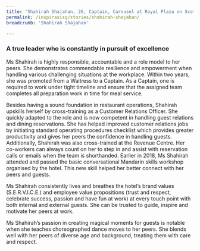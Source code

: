 ```yaml
---
title: 'Shahirah Shajahan, 26, Captain, Carousel at Royal Plaza on Scotts'
permalink: /inspirasisg/stories/shahirah-shajahan/
breadcrumb: 'Shahirah Shajahan'

---
```



### **A true leader who is constantly in pursuit of excellence**

Ms Shahirah is highly responsible, accountable and a role model to her peers. She demonstrates commendable resilience and empowerment when handling various challenging situations at the workplace. Within two years, she was promoted from a Waitress to a Captain. As a Captain, one is required to work under tight timeline and ensure that the assigned team completes all preparation work in time for meal service. 
 
Besides having a sound foundation in restaurant operations, Shahirah upskills herself by cross-training as a Customer Relations Officer. She quickly adapted to the role and is now competent in handling guest relations and dining reservations. She has helped improved customer relations jobs by initiating standard operating procedures checklist which provides greater productivity and gives her peers the confidence in handling guests. Additionally, Shahirah was also cross-trained at the Revenue Centre. Her co-workers can always count on her to step in and assist with reservation calls or emails when the team is shorthanded. Earlier in 2018, Ms Shahirah attended and passed the basic conversational Mandarin skills workshop organised by the hotel. This new skill helped her better connect with her peers and guests. 
 
Ms Shahirah consistently lives and breathes the hotel’s brand values (S.E.R.V.I.C.E.) and employee value propositions (trust and respect, celebrate success, passion and have fun at work) at every touch point with both internal and external guests. She can be trusted to guide, inspire and motivate her peers at work. 
 
Ms Shahirah’s passion in creating magical moments for guests is notable when she teaches choreographed dance moves to her peers. She blends well with her peers of diverse age and background, treating them with care and respect. 

